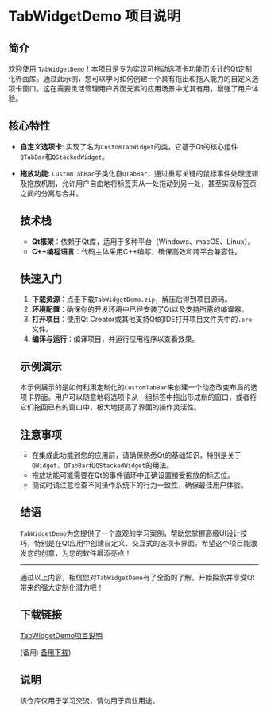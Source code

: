 # TabWidgetDemo 项目说明

## 简介

欢迎使用 `TabWidgetDemo`！本项目是专为实现可拖动选项卡功能而设计的Qt定制化界面库。通过此示例，您可以学习如何创建一个具有拖出和拖入能力的自定义选项卡窗口。这在需要灵活管理用户界面元素的应用场景中尤其有用，增强了用户体验。

## 核心特性

- **自定义选项卡**: 实现了名为`CustomTabWidget`的类，它基于Qt的核心组件`QTabBar`和`QStackedWidget`。
- **拖放功能**: `CustomTabBar`子类化自`QTabBar`，通过重写关键的鼠标事件处理逻辑及拖放机制，允许用户自由地将标签页从一处拖动到另一处，甚至实现标签页之间的分离与合并。

  ## 技术栈

  - **Qt框架**：依赖于Qt库，适用于多种平台（Windows、macOS、Linux）。
  - **C++编程语言**：代码主体采用C++编写，确保高效和跨平台兼容性。

  ## 快速入门

  1. **下载资源**：点击下载`TabWidgetDemo.zip`，解压后得到项目源码。
  2. **环境配置**：确保你的开发环境中已经安装了Qt以及支持所需的编译器。
  3. **打开项目**：使用Qt Creator或其他支持Qt的IDE打开项目文件夹中的`.pro`文件。
  4. **编译与运行**：编译项目，并运行应用程序以查看效果。

  ## 示例演示

  本示例展示的是如何利用定制化的`CustomTabBar`来创建一个动态改变布局的选项卡界面。用户可以随意地将选项卡从一组标签中拖出形成新的窗口，或者将它们拖回已有的窗口中，极大地提高了界面的操作灵活性。

  ## 注意事项

  - 在集成此功能到您的应用前，请确保熟悉Qt的基础知识，特别是关于`QWidget`、`QTabBar`和`QStackedWidget`的用法。
  - 拖放功能可能需要在Qt的事件循环中正确设置接受拖放的标志位。
  - 测试时请注意检查不同操作系统下的行为一致性，确保最佳用户体验。

  ## 结语

  `TabWidgetDemo`为您提供了一个直观的学习案例，帮助您掌握高级UI设计技巧，特别是在Qt应用中创建自定义、交互式的选项卡界面。希望这个项目能激发您的创意，为您的软件增添亮点！

  ---

  通过以上内容，相信您对`TabWidgetDemo`有了全面的了解。开始探索并享受Qt带来的强大定制化潜力吧！

  ## 下载链接
  [TabWidgetDemo项目说明](https://pan.quark.cn/s/24060e23f0c1) 

  (备用: [备用下载](https://pan.baidu.com/s/1tPqA9x0IxrFj3ipdKeI0cQ?pwd=1234))

  ## 说明

  该仓库仅用于学习交流，请勿用于商业用途。
